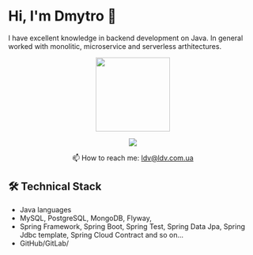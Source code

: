 # Hi, I'm Dmytro 👋
I have excellent knowledge in backend development on Java.
In general worked with monolitic, microservice and serverless arthitectures.
<p align='center'>
   <a href="https://github-readme-stats.vercel.app/api?username=NUGOS&show_icons=true&count_private=true"><img
           height=150
           src="https://github-readme-stats.vercel.app/api?username=NUGOS&show_icons=true&count_private=true"/></a>
  <!--<a href="https://github.com/NUGOS/github-readme-stats"><img height=150
                                                                  src="https://github-readme-stats.vercel.app/api/top-langs/?username=NUGOS&layout=compact"/></a> -->
</p>

<p align='center'>
   <a href="https://www.linkedin.com/in/dmytro-lysak/">
       <img src="https://img.shields.io/badge/linkedin-%230077B5.svg?&style=for-the-badge&logo=linkedin&logoColor=white"/>
   </a>
 <!--  <a href="https://t.me/joinchat/SpqRPBFo_sM6qm05">
       <img src="https://img.shields.io/badge/Telegram-2CA5E0?style=for-the-badge&logo=telegram&logoColor=white"/>
   </a> -->
  
<p align='center'>
   📫 How to reach me: <a href='mailto:ldv@ldv.com.ua'>ldv@ldv.com.ua</a>
</p>


<!-- ### Key points  -->

## 🛠 Technical Stack
*   Java languages
*   MySQL, PostgreSQL, MongoDB, Flyway, 
*   Spring Framework, Spring Boot, Spring Test, Spring Data Jpa, Spring Jdbc template, Spring Cloud Contract and so on...
*   GitHub/GitLab/

<!--### My opensource projects -->

<!--
**NUGOS/NUGOS** is a ✨ _special_ ✨ repository because its `README.md` (this file) appears on your GitHub profile.

Here are some ideas to get you started:

- 🔭 I’m currently working on ...
- 🌱 I’m currently learning ...
- 👯 I’m looking to collaborate on ...
- 🤔 I’m looking for help with ...
- 💬 Ask me about ...
- 📫 How to reach me: ...
- 😄 Pronouns: ...
- ⚡ Fun fact: ...
-->
